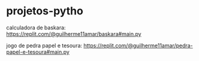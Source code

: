 # projetos-pytho

calculadora de baskara:
https://replit.com/@guilherme11amar/baskara#main.py

jogo de pedra papel e tesoura:
https://replit.com/@guilherme11amar/pedra-papel-e-tesoura#main.py
